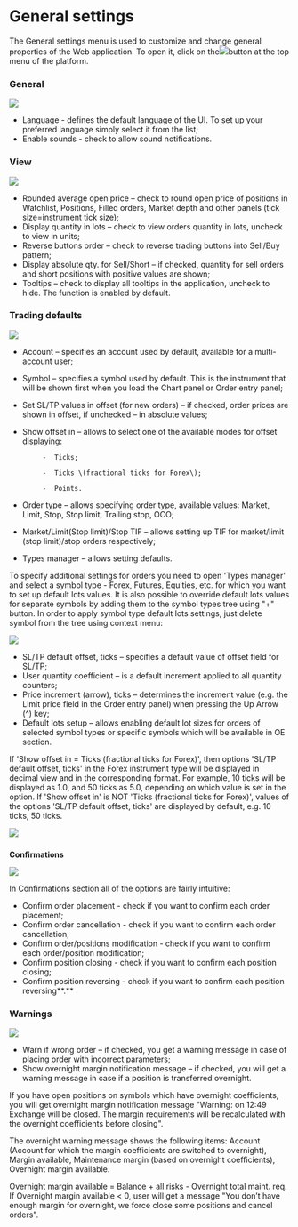# General settings

The General settings menu is used to customize and change general properties of the Web application. To open it, click on the![](../../.gitbook/assets/1%20%2843%29.png)button at the top menu of the platform.

### **General**

![](../../.gitbook/assets/screenshot_1%20%286%29.png)

* Language - defines the default language of the UI. To set up your preferred language simply select it from the list;
* Enable sounds - check to allow sound notifications.

### **View**

![](../../.gitbook/assets/screenshot_2%20%285%29.png)

* Rounded average open price – check to round open price of positions in Watchlist, Positions, Filled orders, Market depth and other panels \(tick size=instrument tick size\);
* Display quantity in lots – check to view orders quantity in lots, uncheck to view in units;
* Reverse buttons order – check to reverse trading buttons into Sell/Buy pattern;
* Display absolute qty. for Sell/Short – if checked, quantity for sell orders and short positions with positive values are shown;
* Tooltips – check to display all tooltips in the application, uncheck to hide. The function is enabled by default.

### **Trading defaults**

![](../../.gitbook/assets/screenshot_3.png)

* Account – specifies an account used by default, available for a multi-account user;
* Symbol – specifies a symbol used by default. This is the instrument that will be shown first when you load the Chart panel or Order entry panel;
* Set SL/TP values in offset \(for new orders\) – if checked, order prices are shown in offset, if unchecked – in absolute values;
* Show offset in – allows to select one of the available modes for offset displaying:

           -  Ticks;

           -  Ticks \(fractional ticks for Forex\);

           -  Points.

* Order type – allows specifying order type, available values: Market, Limit, Stop, Stop limit, Trailing stop, OCO;
* Market/Limit\(Stop limit\)/Stop TIF – allows setting up TIF for market/limit \(stop limit\)/stop orders respectively;
* Types manager – allows setting defaults.

To specify additional settings for orders you need to open 'Types manager' and select a symbol type - Forex, Futures, Equities, etc. for which you want to set up default lots values. It is also possible to override default lots values for separate symbols by adding them to the symbol types tree using "+" button. In order to apply symbol type default lots settings, just delete symbol from the tree using context menu:

![](../../.gitbook/assets/screenshot_4%20%282%29.png)

* SL/TP default offset, ticks – specifies a default value of offset field for SL/TP;
* User quantity coefficient – is a default increment applied to all quantity counters;
* Price increment \(arrow\), ticks – determines the increment value \(e.g. the Limit price field in the Order entry panel\) when pressing the Up Arrow \(^\) key;
* Default lots setup – allows enabling default lot sizes for orders of selected symbol types or specific symbols which will be available in OE section.

If 'Show offset in = Ticks \(fractional ticks for Forex\)', then options 'SL/TP default offset, ticks' in the Forex instrument type will be displayed in decimal view and in the corresponding format. For example, 10 ticks will be displayed as 1.0, and 50 ticks as 5.0, depending on which value is set in the option. If 'Show offset in' is NOT 'Ticks \(fractional ticks for Forex\)', values of the options 'SL/TP default offset, ticks' are displayed by default, e.g. 10 ticks, 50 ticks.

![](../../.gitbook/assets/5%20%2837%29.png)

### **Confirmations**

![](../../.gitbook/assets/screenshot_6%20%283%29.png)

In Confirmations section all of the options are fairly intuitive:

* Confirm order placement - check if you want to confirm each order placement;
* Confirm order cancellation - check if you want to confirm each order cancellation;
* Confirm order/positions modification - check if you want to confirm each order/position modification; 
* Confirm position closing - check if you want to confirm each position closing;
* Confirm position reversing - check if you want to confirm each position reversing**.**

### **Warnings**

![](../../.gitbook/assets/screenshot_7%20%281%29.png)

* Warn if wrong order – if checked, you get a warning message in case of placing order with incorrect parameters;
* Show overnight margin notification message – if checked, you will get a warning message in case if a position is transferred overnight.

If you have open positions on symbols which have overnight coefficients, you will get overnight margin notification message "Warning: on 12:49 Exchange will be closed. The margin requirements will be recalculated with the overnight coefficients before closing".

The overnight warning message shows the following items: Account \(Account for which the margin coefficients are switched to overnight\), Margin available, Maintenance margin \(based on overnight coefficients\), Overnight margin available.

Overnight margin available = Balance + all risks - Overnight total maint. req. If Overnight margin available &lt; 0, user will get a message "You don’t have enough margin for overnight, we force close some positions and cancel orders".

